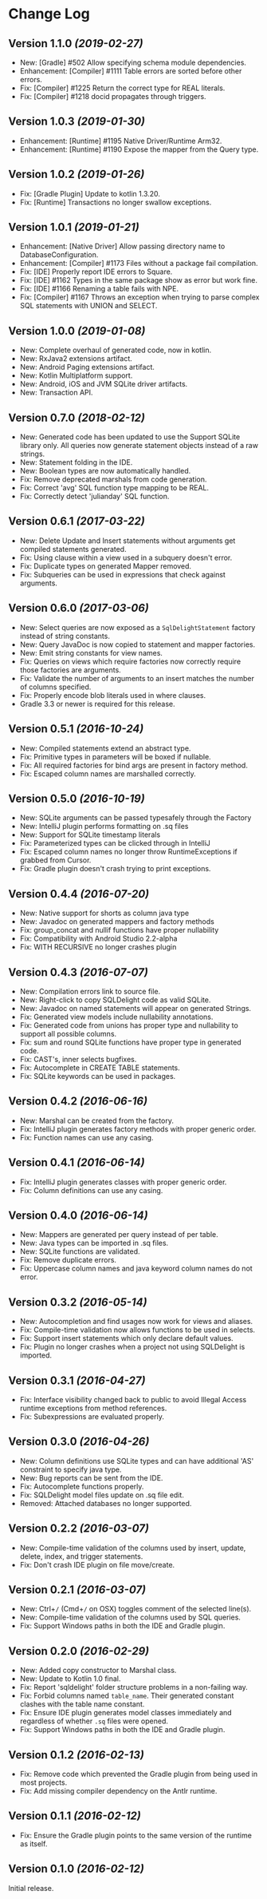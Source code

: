 Change Log
==========

Version 1.1.0 *(2019-02-27)*
----------------------------

* New: [Gradle] #502 Allow specifying schema module dependencies.
* Enhancement: [Compiler] #1111 Table errors are sorted before other errors.
* Fix: [Compiler] #1225 Return the correct type for REAL literals.
* Fix: [Compiler] #1218 docid propagates through triggers.

Version 1.0.3 *(2019-01-30)*
----------------------------

* Enhancement: [Runtime] #1195 Native Driver/Runtime Arm32.
* Enhancement: [Runtime] #1190 Expose the mapper from the Query type.

Version 1.0.2 *(2019-01-26)*
----------------------------

* Fix: [Gradle Plugin] Update to kotlin 1.3.20.
* Fix: [Runtime] Transactions no longer swallow exceptions.

Version 1.0.1 *(2019-01-21)*
----------------------------

* Enhancement: [Native Driver] Allow passing directory name to DatabaseConfiguration.
* Enhancement: [Compiler] #1173 Files without a package fail compilation.
* Fix: [IDE] Properly report IDE errors to Square.
* Fix: [IDE] #1162 Types in the same package show as error but work fine.
* Fix: [IDE] #1166 Renaming a table fails with NPE.
* Fix: [Compiler] #1167 Throws an exception when trying to parse complex SQL statements with UNION and SELECT.

Version 1.0.0 *(2019-01-08)*
----------------------------

* New: Complete overhaul of generated code, now in kotlin.
* New: RxJava2 extensions artifact.
* New: Android Paging extensions artifact.
* New: Kotlin Multiplatform support.
* New: Android, iOS and JVM SQLite driver artifacts.
* New: Transaction API.

Version 0.7.0 *(2018-02-12)*
----------------------------

 * New: Generated code has been updated to use the Support SQLite library only. All queries now generate statement objects instead of a raw strings.
 * New: Statement folding in the IDE.
 * New: Boolean types are now automatically handled.
 * Fix: Remove deprecated marshals from code generation.
 * Fix: Correct 'avg' SQL function type mapping to be REAL.
 * Fix: Correctly detect 'julianday' SQL function.


Version 0.6.1 *(2017-03-22)*
----------------------------

 * New: Delete Update and Insert statements without arguments get compiled statements generated.
 * Fix: Using clause within a view used in a subquery doesn't error.
 * Fix: Duplicate types on generated Mapper removed.
 * Fix: Subqueries can be used in expressions that check against arguments.

Version 0.6.0 *(2017-03-06)*
----------------------------

 * New: Select queries are now exposed as a `SqlDelightStatement` factory instead of string constants.
 * New: Query JavaDoc is now copied to statement and mapper factories.
 * New: Emit string constants for view names.
 * Fix: Queries on views which require factories now correctly require those factories are arguments.
 * Fix: Validate the number of arguments to an insert matches the number of columns specified.
 * Fix: Properly encode blob literals used in where clauses.
 * Gradle 3.3 or newer is required for this release.

Version 0.5.1 *(2016-10-24)*
----------------------------

 * New: Compiled statements extend an abstract type.
 * Fix: Primitive types in parameters will be boxed if nullable.
 * Fix: All required factories for bind args are present in factory method.
 * Fix: Escaped column names are marshalled correctly.

Version 0.5.0 *(2016-10-19)*
----------------------------

 * New: SQLite arguments can be passed typesafely through the Factory
 * New: IntelliJ plugin performs formatting on .sq files
 * New: Support for SQLite timestamp literals
 * Fix: Parameterized types can be clicked through in IntelliJ
 * Fix: Escaped column names no longer throw RuntimeExceptions if grabbed from Cursor.
 * Fix: Gradle plugin doesn't crash trying to print exceptions.

Version 0.4.4 *(2016-07-20)*
----------------------------

 * New: Native support for shorts as column java type
 * New: Javadoc on generated mappers and factory methods
 * Fix: group_concat and nullif functions have proper nullability
 * Fix: Compatibility with Android Studio 2.2-alpha
 * Fix: WITH RECURSIVE no longer crashes plugin

Version 0.4.3 *(2016-07-07)*
----------------------------

 * New: Compilation errors link to source file.
 * New: Right-click to copy SQLDelight code as valid SQLite.
 * New: Javadoc on named statements will appear on generated Strings.
 * Fix: Generated view models include nullability annotations.
 * Fix: Generated code from unions has proper type and nullability to support all possible columns.
 * Fix: sum and round SQLite functions have proper type in generated code.
 * Fix: CAST's, inner selects bugfixes.
 * Fix: Autocomplete in CREATE TABLE statements.
 * Fix: SQLite keywords can be used in packages.

Version 0.4.2 *(2016-06-16)*
----------------------------

 * New: Marshal can be created from the factory.
 * Fix: IntelliJ plugin generates factory methods with proper generic order.
 * Fix: Function names can use any casing.

Version 0.4.1 *(2016-06-14)*
----------------------------

 * Fix: IntelliJ plugin generates classes with proper generic order.
 * Fix: Column definitions can use any casing.

Version 0.4.0 *(2016-06-14)*
----------------------------

 * New: Mappers are generated per query instead of per table.
 * New: Java types can be imported in .sq files.
 * New: SQLite functions are validated.
 * Fix: Remove duplicate errors.
 * Fix: Uppercase column names and java keyword column names do not error.

Version 0.3.2 *(2016-05-14)*
----------------------------

 * New: Autocompletion and find usages now work for views and aliases.
 * Fix: Compile-time validation now allows functions to be used in selects.
 * Fix: Support insert statements which only declare default values.
 * Fix: Plugin no longer crashes when a project not using SQLDelight is imported.


Version 0.3.1 *(2016-04-27)*
----------------------------

  * Fix: Interface visibility changed back to public to avoid Illegal Access runtime exceptions from method references.
  * Fix: Subexpressions are evaluated properly.


Version 0.3.0 *(2016-04-26)*
----------------------------

  * New: Column definitions use SQLite types and can have additional 'AS' constraint to specify java type.
  * New: Bug reports can be sent from the IDE.
  * Fix: Autocomplete functions properly.
  * Fix: SQLDelight model files update on .sq file edit.
  * Removed: Attached databases no longer supported.


Version 0.2.2 *(2016-03-07)*
----------------------------

 * New: Compile-time validation of the columns used by insert, update, delete, index, and trigger statements.
 * Fix: Don't crash IDE plugin on file move/create.


Version 0.2.1 *(2016-03-07)*
----------------------------

 * New: Ctrl+`/` (Cmd+`/` on OSX) toggles comment of the selected line(s).
 * New: Compile-time validation of the columns used by SQL queries.
 * Fix: Support Windows paths in both the IDE and Gradle plugin.


Version 0.2.0 *(2016-02-29)*
----------------------------

 * New: Added copy constructor to Marshal class.
 * New: Update to Kotlin 1.0 final.
 * Fix: Report 'sqldelight' folder structure problems in a non-failing way.
 * Fix: Forbid columns named `table_name`. Their generated constant clashes with the table name constant.
 * Fix: Ensure IDE plugin generates model classes immediately and regardless of whether `.sq` files were opened.
 * Fix: Support Windows paths in both the IDE and Gradle plugin.


Version 0.1.2 *(2016-02-13)*
----------------------------

 * Fix: Remove code which prevented the Gradle plugin from being used in most projects.
 * Fix: Add missing compiler dependency on the Antlr runtime.


Version 0.1.1 *(2016-02-12)*
----------------------------

 * Fix: Ensure the Gradle plugin points to the same version of the runtime as itself.


Version 0.1.0 *(2016-02-12)*
----------------------------

Initial release.
